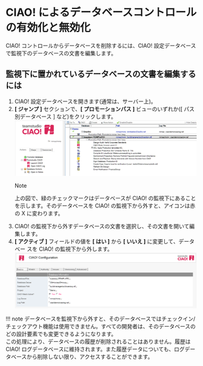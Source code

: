 # CIAO! によるデータベースコントロールの有効化と無効化
CIAO! コントロールからデータベースを削除するには、CIAO! 設定データベースで監視下のデータベースの文書を編集します。

## 監視下に置かれているデータベースの文書を編集するには
1. CIAO! 設定データベースを開きます(通常は、サーバー上)。
2. **[ ジャンプ ]** セクションで、**[ プロモーションパス ]** ビューのいずれか([ パス別データベース ] など)をクリックします。  
   ![View](img/adminenable.png)
   <div class="admonition">
     <p class="admonition-title">Note</p>
     <p>上の図で、緑のチェックマークはデータベースが CIAO! の監視下にあることを示します。そのデータベースを CIAO! の監視下から外すと、アイコンは赤の X に変わります。</p>
   </div>
3. CIAO! の監視下から外すデータベースの文書を選択し、その文書を開いて編集します。
4. **[ アクティブ ]** フィールドの値を **[ はい ]** から **[ いいえ ]** に変更して、データベー スを CIAO! の監視下から外します。  
   ![Config Document](img/adminenable2.png)
 
!!! note
    データベースを監視下から外すと、そのデータベースではチェックイン/ チェックアウト機能は使用できません。すべての開発者は、そのデータベースのどの設計要素でも変更できるようになります。  
    この処理により、データベースの履歴が削除されることはありません。履歴は CIAO! ログデータベースに維持されます。また履歴データについても、ログデータベースから削除しない限り、アクセスすることができます。
